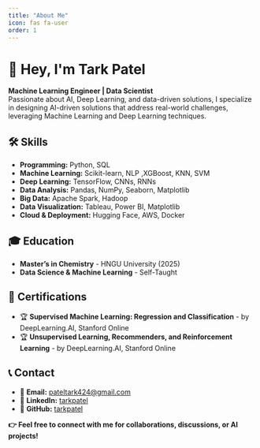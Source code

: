 ```yaml
---
title: "About Me"
icon: fas fa-user
order: 1
---
```


# 👋 Hey, I'm Tark Patel  

**Machine Learning Engineer | Data Scientist**  
Passionate about AI, Deep Learning, and data-driven solutions, I specialize in designing AI-driven solutions that address real-world challenges, leveraging Machine Learning and Deep Learning techniques.


## 🛠 Skills  

- **Programming:** Python, SQL
- **Machine Learning:** Scikit-learn, NLP ,XGBoost, KNN, SVM
- **Deep Learning:** TensorFlow, CNNs, RNNs
- **Data Analysis:** Pandas, NumPy, Seaborn, Matplotlib  
- **Big Data:** Apache Spark, Hadoop  
- **Data Visualization:** Tableau, Power BI, Matplotlib  
- **Cloud & Deployment:** Hugging Face, AWS, Docker  

## 🎓 Education  

- **Master’s in Chemistry** - HNGU University (2025)  
- **Data Science & Machine Learning** - Self-Taught  


## 📜 Certifications  

- 🏆 **Supervised Machine Learning: Regression and Classification** - by DeepLearning.AI, Stanford Online 
- 🏆 **Unsupervised Learning, Recommenders, and Reinforcement Learning** - by DeepLearning.AI, Stanford Online



## 📞 Contact  

- 📧 **Email:** pateltark424@gmail.com 
- 💼 **LinkedIn:** [tarkpatel](https://www.linkedin.com/in/tark-patel/)  
- 📂 **GitHub:** [tarkpatel](https://github.com/tarkptel)
  
**👉 Feel free to connect with me for collaborations, discussions, or AI projects!**

